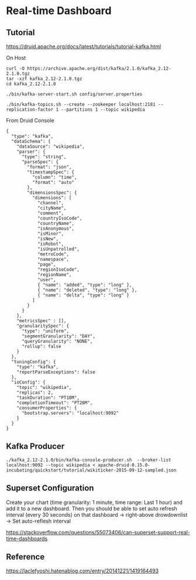 # Real-time Dashboard 

## Tutorial
https://druid.apache.org/docs/latest/tutorials/tutorial-kafka.html

On Host
```
curl -O https://archive.apache.org/dist/kafka/2.1.0/kafka_2.12-2.1.0.tgz
tar -xzf kafka_2.12-2.1.0.tgz
cd kafka_2.12-2.1.0

./bin/kafka-server-start.sh config/server.properties

./bin/kafka-topics.sh --create --zookeeper localhost:2181 --replication-factor 1 --partitions 1 --topic wikipedia
```
From Druid Console
```
{
  "type": "kafka",
  "dataSchema": {
    "dataSource": "wikipedia",
    "parser": {
      "type": "string",
      "parseSpec": {
        "format": "json",
        "timestampSpec": {
          "column": "time",
          "format": "auto"
        },
        "dimensionsSpec": {
          "dimensions": [
            "channel",
            "cityName",
            "comment",
            "countryIsoCode",
            "countryName",
            "isAnonymous",
            "isMinor",
            "isNew",
            "isRobot",
            "isUnpatrolled",
            "metroCode",
            "namespace",
            "page",
            "regionIsoCode",
            "regionName",
            "user",
            { "name": "added", "type": "long" },
            { "name": "deleted", "type": "long" },
            { "name": "delta", "type": "long" }
          ]
        }
      }
    },
    "metricsSpec" : [],
    "granularitySpec": {
      "type": "uniform",
      "segmentGranularity": "DAY",
      "queryGranularity": "NONE",
      "rollup": false
    }
  },
  "tuningConfig": {
    "type": "kafka",
    "reportParseExceptions": false
  },
  "ioConfig": {
    "topic": "wikipedia",
    "replicas": 2,
    "taskDuration": "PT10M",
    "completionTimeout": "PT20M",
    "consumerProperties": {
      "bootstrap.servers": "localhost:9092"
    }
  }
}
```


## Kafka Producer
```
./kafka_2.12-2.1.0/bin/kafka-console-producer.sh  --broker-list localhost:9092 --topic wikipedia < apache-druid-0.15.0-incubating/quickstart/tutorial/wikiticker-2015-09-12-sampled.json
```

## Superset Configuration
Create your chart (time granularity: 1 minute, time range: Last 1 hour) and add it to a new dashboard.
Then you should be able to set auto refresh interval (every 30 seconds) on that dashboard -> right-above drowdownlist -> Set auto-reflesh interval

https://stackoverflow.com/questions/55073406/can-superset-support-real-time-dashboards


## Reference

https://laclefyoshi.hatenablog.com/entry/20141221/1419164493
